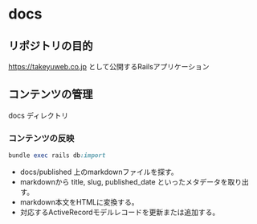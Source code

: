 # docs

## リポジトリの目的
https://takeyuweb.co.jp として公開するRailsアプリケーション

## コンテンツの管理
docs ディレクトリ

### コンテンツの反映

```ruby
bundle exec rails db:import
```

- docs/published 上のmarkdownファイルを探す。
- markdownから title, slug, published_date といったメタデータを取り出す。
- markdown本文をHTMLに変換する。
- 対応するActiveRecordモデルレコードを更新または追加する。
